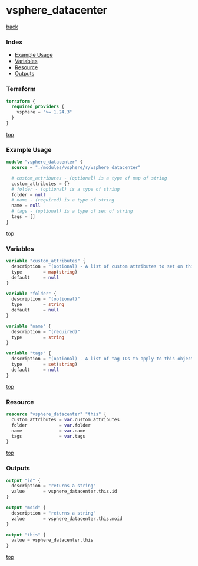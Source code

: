 # vsphere_datacenter

[back](../vsphere.md)

### Index

- [Example Usage](#example-usage)
- [Variables](#variables)
- [Resource](#resource)
- [Outputs](#outputs)

### Terraform

```terraform
terraform {
  required_providers {
    vsphere = ">= 1.24.3"
  }
}
```

[top](#index)

### Example Usage

```terraform
module "vsphere_datacenter" {
  source = "./modules/vsphere/r/vsphere_datacenter"

  # custom_attributes - (optional) is a type of map of string
  custom_attributes = {}
  # folder - (optional) is a type of string
  folder = null
  # name - (required) is a type of string
  name = null
  # tags - (optional) is a type of set of string
  tags = []
}
```

[top](#index)

### Variables

```terraform
variable "custom_attributes" {
  description = "(optional) - A list of custom attributes to set on this resource."
  type        = map(string)
  default     = null
}

variable "folder" {
  description = "(optional)"
  type        = string
  default     = null
}

variable "name" {
  description = "(required)"
  type        = string
}

variable "tags" {
  description = "(optional) - A list of tag IDs to apply to this object."
  type        = set(string)
  default     = null
}
```

[top](#index)

### Resource

```terraform
resource "vsphere_datacenter" "this" {
  custom_attributes = var.custom_attributes
  folder            = var.folder
  name              = var.name
  tags              = var.tags
}
```

[top](#index)

### Outputs

```terraform
output "id" {
  description = "returns a string"
  value       = vsphere_datacenter.this.id
}

output "moid" {
  description = "returns a string"
  value       = vsphere_datacenter.this.moid
}

output "this" {
  value = vsphere_datacenter.this
}
```

[top](#index)